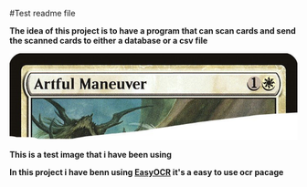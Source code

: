#Test readme file


**The idea of this project is to have a program that can scan cards and send the scanned cards to either a database or a csv file**

![alt text](/image000R.jpg)

**This is a test image that i have been using**


**In this project i have benn using [EasyOCR](https://github.com/JaidedAI/EasyOCR) it's a easy to use ocr pacage**

